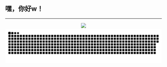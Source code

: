 ## 嘿，你好w！

---
<div align="center">

<img src="https://github-readme-stats.vercel.app/api?username=Xiaomichael&count_private=true&theme=tokyonight" height="150">
<br/>
<!-- Contribution Snake 动态图自适应主题 -->
<picture>
  <source srcset="https://raw.githubusercontent.com/Xiaomichael/Xiaomichael/output/github-contribution-grid-snake-dark.svg" media="(prefers-color-scheme: dark)">
  <img src="https://raw.githubusercontent.com/Xiaomichael/Xiaomichael/output/github-contribution-grid-snake-white.svg" alt="Contribution Snake" />
</picture>

</div>
